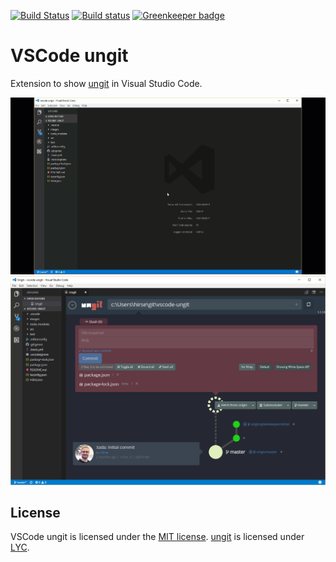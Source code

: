 [![Build Status](https://travis-ci.org/Hirse/vscode-ungit.svg?branch=master)](https://travis-ci.org/Hirse/vscode-ungit)
[![Build status](https://ci.appveyor.com/api/projects/status/52a71gvfeevpequb/branch/master?svg=true)](https://ci.appveyor.com/project/Hirse/vscode-ungit/branch/master)
[![Greenkeeper badge](https://badges.greenkeeper.io/Hirse/vscode-ungit.svg)](https://greenkeeper.io/)

# VSCode ungit
Extension to show [ungit][ungit] in Visual Studio Code.

![Ungit in VSCode as gif](https://raw.githubusercontent.com/Hirse/vscode-ungit/master/screenshots/ungit.gif)
![Ungit in VSCode](https://raw.githubusercontent.com/Hirse/vscode-ungit/master/screenshots/ungit.png)

## License
VSCode ungit is licensed under the [MIT license][MIT]. [ungit][ungit] is licensed under [LYC][LYC].


[LYC]: https://licenseyourcode.com/product/Ungit
[MIT]: http://opensource.org/licenses/MIT
[ungit]: https://github.com/FredrikNoren/ungit
